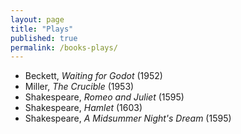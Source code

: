 ```yaml
---
layout: page
title: "Plays"
published: true
permalink: /books-plays/
---
```


* Beckett, *Waiting for Godot* (1952)
* Miller, *The Crucible* (1953)
* Shakespeare, *Romeo and Juliet* (1595)
* Shakespeare, *Hamlet* (1603)
* Shakespeare, *A Midsummer Night's Dream* (1595)
